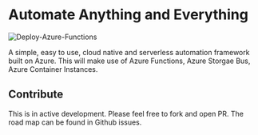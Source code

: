 # Automate Anything and Everything
![Deploy-Azure-Functions](https://github.com/lalitadithya/automate-anything-and-everything/workflows/Deploy-Azure-Functions/badge.svg?branch=master)

A simple, easy to use, cloud native and serverless automation framework built on Azure. This will make use of Azure Functions, Azure Storgae Bus, Azure Container Instances. 

## Contribute
This is in active development. Please feel free to fork and open PR. The road map can be found in Github issues. 
